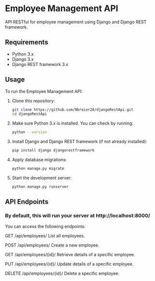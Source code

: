 # Employee Management API

API RESTful for employee management using Django and Django REST framework.

## Requirements

- Python 3.x
- Django 3.x
- Django REST framework 3.x

## Usage

To run the Employee Management API:

1. Clone this repository:
   ```bash
   git clone https://github.com/Nbreier26/djangoRestApi.git
   cd djangoRestApi

2. Make sure Python 3.x is installed. You can check by running:
    ```bash
   python --version

3. Install Django and Django REST framework (if not already installed):
    ```bash
    pip install django djangorestframework

4. Apply database migrations:
    ```bash
    python manage.py migrate

5. Start the development server:
     ```bash
    python manage.py runserver

## API Endpoints

### By default, this will run your server at http://localhost:8000/

You can access the following endpoints:

GET /api/employees/
List all employees.

POST /api/employees/
Create a new employee.

GET /api/employees/{id}/
Retrieve details of a specific employee.

PUT /api/employees/{id}/
Update details of a specific employee.

DELETE /api/employees/{id}/
Delete a specific employee.
  
